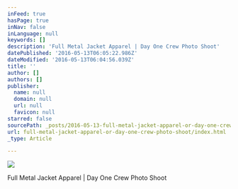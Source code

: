 ```yaml
---
inFeed: true
hasPage: true
inNav: false
inLanguage: null
keywords: []
description: 'Full Metal Jacket Apparel | Day One Crew Photo Shoot'
datePublished: '2016-05-13T06:05:22.986Z'
dateModified: '2016-05-13T06:04:56.039Z'
title: ''
author: []
authors: []
publisher:
  name: null
  domain: null
  url: null
  favicon: null
starred: false
sourcePath: _posts/2016-05-13-full-metal-jacket-apparel-or-day-one-crew-photo-shoot.md
url: full-metal-jacket-apparel-or-day-one-crew-photo-shoot/index.html
_type: Article

---
```

![](https://the-grid-user-content.s3-us-west-2.amazonaws.com/01700a50-ffcf-40e5-9ca9-a117a08690d9.jpg)

Full Metal Jacket Apparel | Day One Crew Photo Shoot